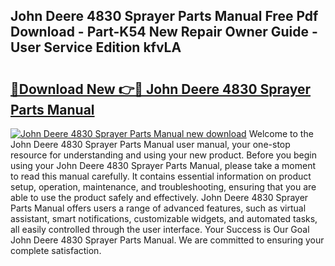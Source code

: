 ## John Deere 4830 Sprayer Parts Manual Free Pdf Download - Part-K54 New Repair Owner Guide - User Service Edition kfvLA

# <h2><a href="http://bc92526.oget.top/?id=John+Deere+4830+Sprayer+Parts+Manual">🔗Download New 👉🔴 John Deere 4830 Sprayer Parts Manual</a></h2>

[![John Deere 4830 Sprayer Parts Manual new download](https://i.imgur.com/5g1atiW.png)](http://bc92526.oget.top/?id=John+Deere+4830+Sprayer+Parts+Manual)
Welcome to the John Deere 4830 Sprayer Parts Manual user manual, your one-stop resource for understanding and using your new product. Before you begin using your John Deere 4830 Sprayer Parts Manual, please take a moment to read this manual carefully. It contains essential information on product setup, operation, maintenance, and troubleshooting, ensuring that you are able to use the product safely and effectively. John Deere 4830 Sprayer Parts Manual offers users a range of advanced features, such as virtual assistant, smart notifications, customizable widgets, and automated tasks, all easily controlled through the user interface. Your Success is Our Goal John Deere 4830 Sprayer Parts Manual. We are committed to ensuring your complete satisfaction.
